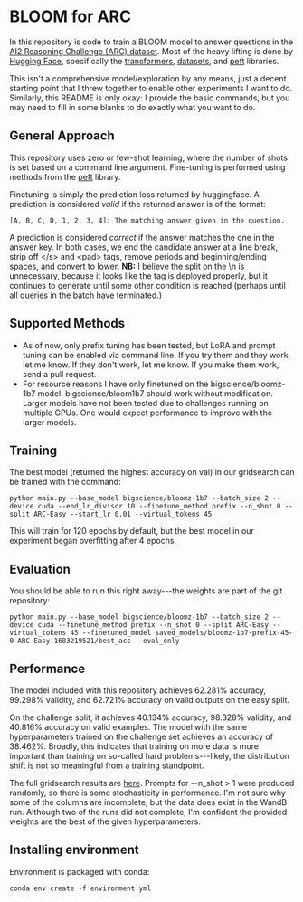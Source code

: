 # BLOOM for ARC

In this repository is code to train a BLOOM model to answer questions in the [AI2 Reasoning Challenge (ARC) dataset](https://allenai.org/data/arc). Most of the heavy lifting is done by [Hugging Face](https://github.com/huggingface), specifically the [transformers](https://github.com/huggingface/transformers), [datasets](https://github.com/huggingface/datasets), and [peft](https://github.com/huggingface/peft) libraries.

This isn't a comprehensive model/exploration by any means, just a decent starting point that I threw together to enable other experiments I want to do. Similarly, this README is only okay: I provide the basic commands, but you may need to fill in some blanks to do exactly what you want to do.

## General Approach
This repository uses zero or few-shot learning, where the number of shots is set based on a command line argument. Fine-tuning is performed using methods from the [peft](https://github.com/huggingface/peft) library.

Finetuning is simply the prediction loss returned by huggingface. A prediction is considered *valid* if the returned answer is of the format:

`[A, B, C, D, 1, 2, 3, 4]: The matching answer given in the question.`

A prediction is considered *correct* if the answer matches the one in the answer key. In both cases, we end the candidate answer at a line break, strip off \<\/s\>  and \<pad\> tags, remove periods and beginning/ending spaces, and convert to lower. **NB:** I believe the split on the \n is unnecessary, because it looks like the </s> tag is deployed properly, but it continues to generate until some other condition is reached (perhaps until all queries in the batch have terminated.)

## Supported Methods
* As of now, only prefix tuning has been tested, but LoRA and prompt tuning can be enabled via command line. If you try them and they work, let me know. If they don't work, let me know. If you make them work, send a pull request.
* For resource reasons I have only finetuned on the bigscience/bloomz-1b7 model. bigscience/bloom1b7 should work without modification. Larger models have not been tested due to challenges running on multiple GPUs. One would expect performance to improve with the larger models.

## Training
The best model (returned the highest accuracy on val) in our gridsearch can be trained with the command:

`python main.py --base_model bigscience/bloomz-1b7 --batch_size 2 --device cuda --end_lr_divisor 10 --finetune_method prefix --n_shot 0 --split ARC-Easy --start_lr 0.01 --virtual_tokens 45`

This will train for 120 epochs by default, but the best model in our experiment began overfitting after 4 epochs.

## Evaluation
You should be able to run this right away---the weights are part of the git repository:

`python main.py --base_model bigscience/bloomz-1b7 --batch_size 2 --device cuda --finetune_method prefix --n_shot 0 --split ARC-Easy --virtual_tokens 45 --finetuned_model saved_models/bloomz-1b7-prefix-45-0-ARC-Easy-1683219521/best_acc --eval_only`
 
## Performance
The model included with this repository achieves 62.281% accuracy, 99.298% validity, and 62.721% accuracy on valid outputs on the easy split.

On the challenge split, it achieves 40.134% accuracy, 98.328% validity, and 40.816% accuracy on valid examples. The model with the same hyperparameters trained on the challenge set achieves an accuracy of 38.462%. Broadly, this indicates that training on more data is more important than training on so-called hard problems---likely, the distribution shift is not so meaningful from a training standpoint.

The full gridsearch results are [here](train_results.csv). Prompts for --n_shot > 1 were produced randomly, so there is some stochasticity in performance. I'm not sure why some of the columns are incomplete, but the data does exist in the WandB run. Although two of the runs did not complete, I'm confident the provided weights are the best of the given hyperparameters.

## Installing environment
Environment is packaged with conda:

`conda env create -f environment.yml`
